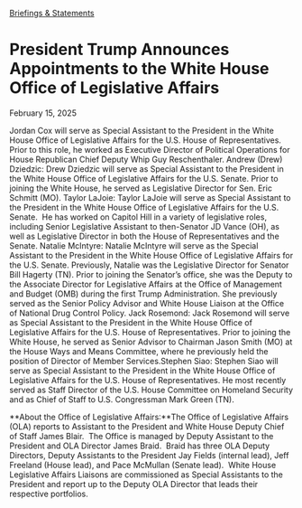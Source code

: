 [Briefings &amp; Statements](https://www.whitehouse.gov/briefings-statements/)

# 					President Trump Announces Appointments to the White House Office of Legislative Affairs				

February 15, 2025

Jordan Cox will serve as Special Assistant to the President in the White House Office of Legislative Affairs for the U.S. House of Representatives. Prior to this role, he worked as Executive Director of Political Operations for House Republican Chief Deputy Whip Guy Reschenthaler. Andrew (Drew) Dziedzic: Drew Dziedzic will serve as Special Assistant to the President in the White House Office of Legislative Affairs for the U.S. Senate. Prior to joining the White House, he served as Legislative Director for Sen. Eric Schmitt (MO). Taylor LaJoie: Taylor LaJoie will serve as Special Assistant to the President in the White House Office of Legislative Affairs for the U.S. Senate.  He has worked on Capitol Hill in a variety of legislative roles, including Senior Legislative Assistant to then-Senator JD Vance (OH), as well as Legislative Director in both the House of Representatives and the Senate. Natalie McIntyre: Natalie McIntyre will serve as the Special Assistant to the President in the White House Office of Legislative Affairs for the U.S. Senate. Previously, Natalie was the Legislative Director for Senator Bill Hagerty (TN). Prior to joining the Senator’s office, she was the Deputy to the Associate Director for Legislative Affairs at the Office of Management and Budget (OMB) during the first Trump Administration. She previously served as the Senior Policy Advisor and White House Liaison at the Office of National Drug Control Policy. Jack Rosemond: Jack Rosemond will serve as Special Assistant to the President in the White House Office of Legislative Affairs for the U.S. House of Representatives. Prior to joining the White House, he served as Senior Advisor to Chairman Jason Smith (MO) at the House Ways and Means Committee, where he previously held the position of Director of Member Services.Stephen Siao: Stephen Siao will serve as Special Assistant to the President in the White House Office of Legislative Affairs for the U.S. House of Representatives. He most recently served as Staff Director of the U.S. House Committee on Homeland Security and as Chief of Staff to U.S. Congressman Mark Green (TN).

**About the Office of Legislative Affairs:**The Office of Legislative Affairs (OLA) reports to Assistant to the President and White House Deputy Chief of Staff James Blair.  The Office is managed by Deputy Assistant to the President and OLA Director James Braid.  Braid has three OLA Deputy Directors, Deputy Assistants to the President Jay Fields (internal lead), Jeff Freeland (House lead), and Pace McMullan (Senate lead).  White House Legislative Affairs Liaisons are commissioned as Special Assistants to the President and report up to the Deputy OLA Director that leads their respective portfolios.

